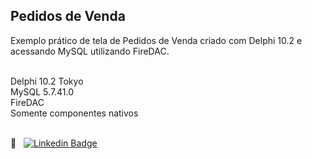 ## Pedidos de Venda

Exemplo prático de tela de Pedidos de Venda criado com Delphi 10.2 e acessando MySQL utilizando FireDAC.

<br/>Delphi 10.2 Tokyo
<br/>MySQL 5.7.41.0
<br/>FireDAC
<br/>Somente componentes nativos 

<br/> 💼 &nbsp; [![Linkedin Badge](https://img.shields.io/badge/-LucasGerhardt-blue?style=flat-square&logo=Linkedin&logoColor=white&link=https://www.linkedin.com/in/lucasgdt/)](https://www.linkedin.com/in/lucasgdt/) 

